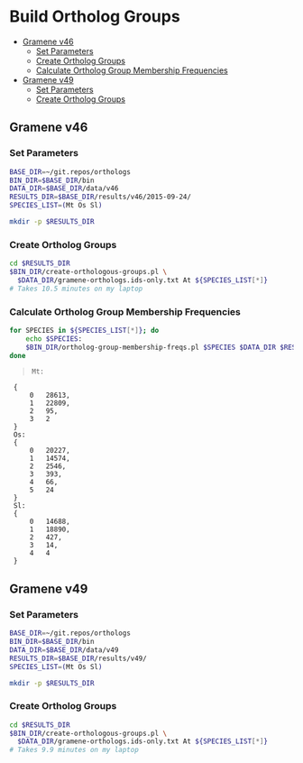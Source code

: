 # Build Ortholog Groups

<!-- MarkdownTOC -->

- [Gramene v46](#gramene-v46)
    - [Set Parameters](#set-parameters)
    - [Create Ortholog Groups](#create-ortholog-groups)
    - [Calculate Ortholog Group Membership Frequencies](#calculate-ortholog-group-membership-frequencies)
- [Gramene v49](#gramene-v49)
    - [Set Parameters](#set-parameters-1)
    - [Create Ortholog Groups](#create-ortholog-groups-1)

<!-- /MarkdownTOC -->


## Gramene v46

### Set Parameters

```sh
BASE_DIR=~/git.repos/orthologs
BIN_DIR=$BASE_DIR/bin
DATA_DIR=$BASE_DIR/data/v46
RESULTS_DIR=$BASE_DIR/results/v46/2015-09-24/
SPECIES_LIST=(Mt Os Sl)

mkdir -p $RESULTS_DIR
```


### Create Ortholog Groups

```sh
cd $RESULTS_DIR
$BIN_DIR/create-orthologous-groups.pl \
  $DATA_DIR/gramene-orthologs.ids-only.txt At ${SPECIES_LIST[*]}
# Takes 10.5 minutes on my laptop
```


### Calculate Ortholog Group Membership Frequencies

```sh
for SPECIES in ${SPECIES_LIST[*]}; do
    echo $SPECIES:
    $BIN_DIR/ortholog-group-membership-freqs.pl $SPECIES $DATA_DIR $RESULTS_DIR
done
```


>     Mt:
     {
         0   28613,
         1   22809,
         2   95,
         3   2
     }
     Os:
     {
         0   20227,
         1   14574,
         2   2546,
         3   393,
         4   66,
         5   24
     }
     Sl:
     {
         0   14688,
         1   18890,
         2   427,
         3   14,
         4   4
     }


## Gramene v49

### Set Parameters

```sh
BASE_DIR=~/git.repos/orthologs
BIN_DIR=$BASE_DIR/bin
DATA_DIR=$BASE_DIR/data/v49
RESULTS_DIR=$BASE_DIR/results/v49/
SPECIES_LIST=(Mt Os Sl)

mkdir -p $RESULTS_DIR
```


### Create Ortholog Groups

```sh
cd $RESULTS_DIR
$BIN_DIR/create-orthologous-groups.pl \
  $DATA_DIR/gramene-orthologs.ids-only.txt At ${SPECIES_LIST[*]}
# Takes 9.9 minutes on my laptop
```
